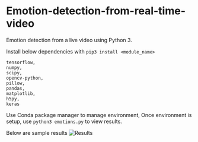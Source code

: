# Emotion-detection-from-real-time-video
Emotion detection from a live video using Python 3.

Install below dependencies with `pip3 install <module_name>`
```
tensorflow, 
numpy,
scipy,
opencv-python,
pillow,
pandas,
matplotlib,
h5py,
keras
```

Use Conda package manager to manage environment,
Once environment is setup, use `python3 emotions.py` to view results.

Below are sample results
![Results](https://github.com/nand6m/Emotion-detection-from-real-time-video/blob/master/Emotion%20detection%20result.png)
